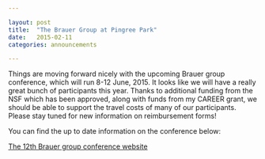 ```yaml
---

layout: post
title:  "The Brauer Group at Pingree Park"
date:   2015-02-11
categories: announcements 

---
```


Things are moving forward nicely with the upcoming Brauer group conference, which will run 8-12 June, 2015.
It looks like we will have a really great bunch of participants this year. Thanks to additional funding from the NSF which has been approved, along with funds from my CAREER grant, we should be able to support the travel costs of many of our participants. Please stay tuned for new information on reimbursement forms!

You can find the up to date information on the conference below:

[The 12th Brauer group conference website][brauer]

[brauer]: http://torsor.github.io/brauer/
